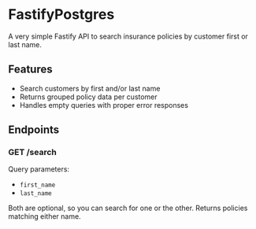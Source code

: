 # FastifyPostgres

A very simple Fastify API to search insurance policies by customer first or last name.

## Features

- Search customers by first and/or last name
- Returns grouped policy data per customer
- Handles empty queries with proper error responses

## Endpoints

### GET /search

Query parameters:
- `first_name`
- `last_name`

Both are optional, so you can search for one or the other. 
Returns policies matching either name.
